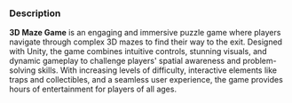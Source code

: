 ### **Description**

**3D Maze Game** is an engaging and immersive puzzle game where players navigate through complex 3D mazes to find their way to the exit. Designed with Unity, the game combines intuitive controls, stunning visuals, and dynamic gameplay to challenge players' spatial awareness and problem-solving skills. With increasing levels of difficulty, interactive elements like traps and collectibles, and a seamless user experience, the game provides hours of entertainment for players of all ages.
